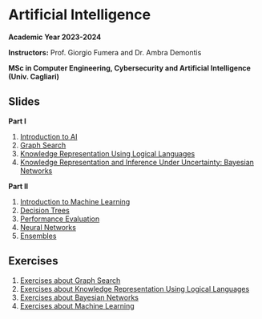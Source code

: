 # Artificial Intelligence

**Academic Year 2023-2024** 

**Instructors:** Prof. Giorgio Fumera and Dr. Ambra Demontis

**MSc in Computer Engineering, Cybersecurity and Artificial Intelligence (Univ. Cagliari)**

## Slides

**Part I**

1. [Introduction to AI](https://github.com/unica-ai/unica-ai.github.io/raw/main/slides/AI_Introduction.pdf)
2. [Graph Search](https://github.com/unica-ai/unica-ai.github.io/raw/main/slides/AI_Search.pdf)
3. [Knowledge Representation Using Logical Languages](https://github.com/unica-ai/unica-ai.github.io/raw/main/slides/AI_KBS.pdf)
4. [Knowledge Representation and Inference Under Uncertainty: Bayesian Networks](https://github.com/unica-ai/unica-ai.github.io/raw/main/slides/AI_BN.pdf)

**Part II**

1. [Introduction to Machine Learning](https://github.com/unica-ai/unica-ai.github.io/raw/main/slides/AI_ML_introduction.pdf)
2. [Decision Trees](https://github.com/unica-ai/unica-ai.github.io/raw/main/slides/AI_ML_decision_trees.pdf)
3. [Performance Evaluation](https://github.com/unica-ai/unica-ai.github.io/raw/main/slides/AI_ML_performance_evaluation.pdf)
4. [Neural Networks](https://github.com/unica-ai/unica-ai.github.io/raw/main/slides/AI_ML_neural_network.pdf)
5. [Ensembles](https://github.com/unica-ai/unica-ai.github.io/raw/main/slides/AI_ML_ensembles.pdf)

## Exercises

1. [Exercises about Graph Search](https://github.com/unica-ai/unica-ai.github.io/raw/main/exercises/AI_Exercises_Search.pdf)
2. [Exercises about Knowledge Representation Using Logical Languages](https://github.com/unica-ai/unica-ai.github.io/raw/main/exercises/AI_Exercises_Logical_languages.pdf)
3. [Exercises about Bayesian Networks](https://github.com/unica-ai/unica-ai.github.io/raw/main/exercises/AI_Exercises_Bayesian_networks.pdf)
4. [Exercises about Machine Learning](https://github.com/unica-ai/unica-ai.github.io/raw/main/exercises/AI_Exercises_Machine_Learning.pdf)

